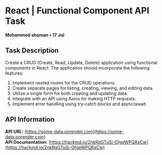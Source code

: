 # React | Functional Component API Task

**Mohammed shoman • 17 Jul** 

## Task Description

Create a CRUD (Create, Read, Update, Delete) application using functional components in React. The application should incorporate the following features:

1. Implement nested routes for the CRUD operations.
2. Create separate pages for listing, creating, viewing, and editing data.
3. Utilize a single form for both creating and updating data.
4. Integrate with an API using Axios for making HTTP requests.
5. Implement error handling using try-catch blocks and async/await.

## API Information

**API URL:** [https://some-data.onrender.com](https://some-data.onrender.com)  
**API Documentation:** [https://hackmd.io/2nkRgGTuSj-GfgeWPQRsCw](https://hackmd.io/2nkRgGTuSj-GfgeWPQRsCw)


